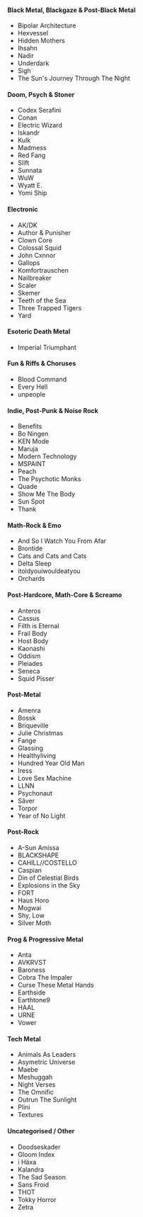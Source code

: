 #### Black Metal, Blackgaze & Post-Black Metal
* Bipolar Architecture
* Hexvessel
* Hidden Mothers
* Ihsahn
* Nadir
* Underdark
* Sigh
* The Sun's Journey Through The Night

#### Doom, Psych & Stoner
* Codex Serafini
* Conan
* Electric Wizard
* Iskandr
* Kulk
* Madmess
* Red Fang
* Slift
* Sunnata
* WuW
* Wyatt E.
* Yomi Ship

#### Electronic
* AK/DK
* Author & Punisher
* Clown Core
* Colossal Squid
* John Cxnnor
* Gallops
* Komfortrauschen
* Nailbreaker
* Scaler
* Skemer
* Teeth of the Sea
* Three Trapped Tigers
* Yard

#### Esoteric Death Metal
* Imperial Triumphant

#### Fun & Riffs & Choruses
* Blood Command
* Every Hell
* unpeople

#### Indie, Post-Punk & Noise Rock
* Benefits
* Bo Ningen
* KEN Mode
* Maruja
* Modern Technology
* MSPAINT
* Peach
* The Psychotic Monks
* Quade
* Show Me The Body
* Sun Spot
* Thank

#### Math-Rock & Εmo
* And So I Watch You From Afar
* Brontide
* Cats and Cats and Cats
* Delta Sleep
* itoldyouiwouldeatyou
* Orchards

#### Post-Hardcore, Math-Core & Screamo
* Anteros
* Cassus
* Filth is Eternal
* Frail Body
* Host Body
* Kaonashi
* Oddism
* Pleiades
* Seneca
* Squid Pisser

#### Post-Metal
* Amenra
* Bossk
* Briqueville
* Julie Christmas
* Fange
* Glassing
* Healthyliving
* Hundred Year Old Man
* Iress
* Love Sex Machine
* LLNN
* Psychonaut
* Sâver
* Torpor
* Year of No Light

#### Post-Rock
* A-Sun Amissa
* BLACKSHAPE
* CAHILL//COSTELLO
* Caspian
* Din of Celestial Birds
* Explosions in the Sky
* FORT
* Haus Horo
* Mogwai
* Shy, Low
* Silver Moth

#### Prog & Progressive Metal
* Anta
* AVKRVST
* Baroness
* Cobra The Impaler
* Curse These Metal Hands
* Earthside
* Earthtone9
* HAAL
* URNE
* Vower

#### Tech Metal
* Animals As Leaders
* Asymetric Universe
* Maebe
* Meshuggah
* Night Verses
* The Omnific
* Outrun The Sunlight
* Plini
* Textures

#### Uncategorised / Other
* Doodseskader
* Gloom Index
* i Häxa
* Kalandra
* The Sad Season
* Sans Froid
* THOT
* Tokky Horror
* Zetra

